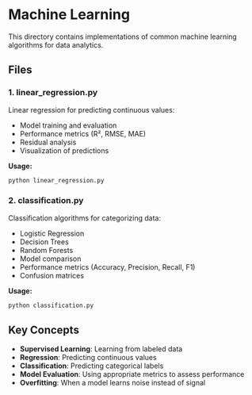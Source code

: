 # Machine Learning

This directory contains implementations of common machine learning algorithms for data analytics.

## Files

### 1. linear_regression.py
Linear regression for predicting continuous values:
- Model training and evaluation
- Performance metrics (R², RMSE, MAE)
- Residual analysis
- Visualization of predictions

**Usage:**
```python
python linear_regression.py
```

### 2. classification.py
Classification algorithms for categorizing data:
- Logistic Regression
- Decision Trees
- Random Forests
- Model comparison
- Performance metrics (Accuracy, Precision, Recall, F1)
- Confusion matrices

**Usage:**
```python
python classification.py
```

## Key Concepts

- **Supervised Learning**: Learning from labeled data
- **Regression**: Predicting continuous values
- **Classification**: Predicting categorical labels
- **Model Evaluation**: Using appropriate metrics to assess performance
- **Overfitting**: When a model learns noise instead of signal
